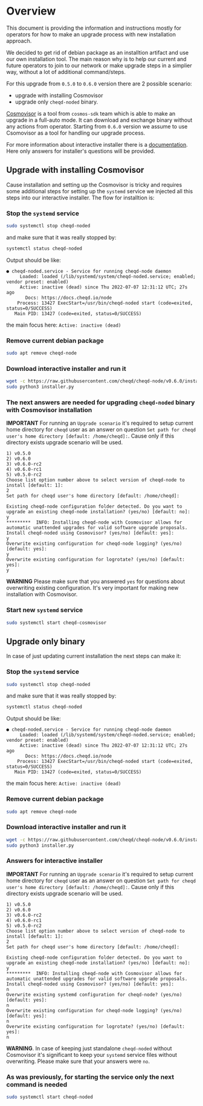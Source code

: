 # Overview

This document is providing the information and instructions mostly for operators for how to make an upgrade process with new installation approach.

We decided to get rid of debian package as an installtion artifact and use our own installation tool. The main reason why is to help our current and future operators to join to our network or make upgrade steps in a simplier way, without a lot of additional command/steps.

For this upgrade from `0.5.0` to `0.6.0` version there are 2 possible scenario:

- upgrade with installing Cosmovisor
- upgrade only `cheqd-noded` binary.

[Cosmovisor](https://docs.cosmos.network/main/run-node/cosmovisor.html) is a tool from `cosmos-sdk` team which is able to make an upgrade in a full-auto mode. It can download and exchange binary without any actions from operator. Starting from `0.6.0` version we assume to use Csomovisor as a tool for handling our upgrade process.

For more information about interactive installer there is a [documentation](./interactive-installer.md).
Here only answers for installer's questions will be provided.

## Upgrade with installing Cosmovisor

Cause installation and setting up the Cosmovisor is tricky and requires some additional steps for setting up the `systemd` service we injected all this steps into our interactive installer.
The flow for installtion is:

### Stop the `systemd` service

```bash
sudo systemctl stop cheqd-noded
```

and make sure that it was really stopped by:

```bash
systemctl status cheqd-noded
```

Output should be like:

```text
● cheqd-noded.service - Service for running cheqd-node daemon
     Loaded: loaded (/lib/systemd/system/cheqd-noded.service; enabled; vendor preset: enabled)
     Active: inactive (dead) since Thu 2022-07-07 12:31:12 UTC; 27s ago
       Docs: https://docs.cheqd.io/node
    Process: 13427 ExecStart=/usr/bin/cheqd-noded start (code=exited, status=0/SUCCESS)
   Main PID: 13427 (code=exited, status=0/SUCCESS)
```

the main focus here: `Active: inactive (dead)`

### Remove current debian package

```bash
sudo apt remove cheqd-node
```

### Download interactive installer and run it

```bash
wget -c https://raw.githubusercontent.com/cheqd/cheqd-node/v0.6.0/installer/installer.py
sudo python3 installer.py
```

### The next answers are needed for upgrading `cheqd-noded` binary with Cosmovisor installation

**IMPORTANT** For running an `Upgrade scenario` it's required to setup current home directory for `cheqd` user as an answer on question `Set path for cheqd user's home directory [default: /home/cheqd]:`. Cause only if this directory exists upgrade scenario will be used.

```text
1) v0.5.0
2) v0.6.0
3) v0.6.0-rc2
4) v0.6.0-rc1
5) v0.5.0-rc2
Choose list option number above to select version of cheqd-node to install [default: 1]:
2
Set path for cheqd user's home directory [default: /home/cheqd]:

Existing cheqd-node configuration folder detected. Do you want to upgrade an existing cheqd-node installation? (yes/no) [default: no]:
y
*********  INFO: Installing cheqd-node with Cosmovisor allows for automatic unattended upgrades for valid software upgrade proposals.
Install cheqd-noded using Cosmovisor? (yes/no) [default: yes]:
y
Overwrite existing configuration for cheqd-node logging? (yes/no) [default: yes]:
y
Overwrite existing configuration for logrotate? (yes/no) [default: yes]:
y
```

**WARNING** Please make sure that you answered `yes` for questions about overwriting existing configuration. It's very important for making new installation with Cosmovisor.

### Start new `systemd` service

```bash
sudo systemctl start cheqd-cosmovisor
```

## Upgrade only binary

In case of just updating current installation the next steps can make it:

### Stop the `systemd` service

```bash
sudo systemctl stop cheqd-noded
```

and make sure that it was really stopped by:

```bash
systemctl status cheqd-noded
```

Output should be like:

```text
● cheqd-noded.service - Service for running cheqd-node daemon
     Loaded: loaded (/lib/systemd/system/cheqd-noded.service; enabled; vendor preset: enabled)
     Active: inactive (dead) since Thu 2022-07-07 12:31:12 UTC; 27s ago
       Docs: https://docs.cheqd.io/node
    Process: 13427 ExecStart=/usr/bin/cheqd-noded start (code=exited, status=0/SUCCESS)
   Main PID: 13427 (code=exited, status=0/SUCCESS)
```

the main focus here: `Active: inactive (dead)`

### Remove current debian package

```bash
sudo apt remove cheqd-node
```

### Download interactive installer and run it

```bash
wget -c https://raw.githubusercontent.com/cheqd/cheqd-node/v0.6.0/installer/installer.py
sudo python3 installer.py
```

### Answers for interactive installer

**IMPORTANT** For running an `Upgrade scenario` it's required to setup current home directory for `cheqd` user as an answer on question `Set path for cheqd user's home directory [default: /home/cheqd]:`. Cause only if this directory exists upgrade scenario will be used.

```text
1) v0.5.0
2) v0.6.0
3) v0.6.0-rc2
4) v0.6.0-rc1
5) v0.5.0-rc2
Choose list option number above to select version of cheqd-node to install [default: 1]:
2
Set path for cheqd user's home directory [default: /home/cheqd]:

Existing cheqd-node configuration folder detected. Do you want to upgrade an existing cheqd-node installation? (yes/no) [default: no]:
y
*********  INFO: Installing cheqd-node with Cosmovisor allows for automatic unattended upgrades for valid software upgrade proposals.
Install cheqd-noded using Cosmovisor? (yes/no) [default: yes]:
n
Overwrite existing systemd configuration for cheqd-node? (yes/no) [default: yes]:
n
Overwrite existing configuration for cheqd-node logging? (yes/no) [default: yes]:
n
Overwrite existing configuration for logrotate? (yes/no) [default: yes]:
n
```

**WARNING**. In case of keeping just standalone `cheqd-noded` without Cosmovisor it's significant to keep your `systemd` service files without overwriting. Please make sure that your answers were `no`.

### As was previously, for starting the service only the next command is needed

```bash
sudo systemctl start cheqd-noded
```
